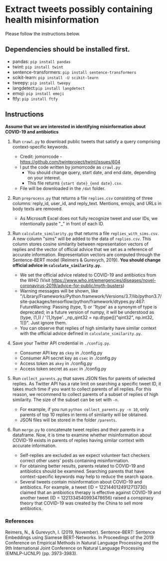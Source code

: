 # Extract tweets possibly containing health misinformation

Please follow the instructions below. 

## Dependencies should be installed first.
- pandas: `pip install pandas`
- twint: `pip install twint`
- sentence-transformers: `pip install sentence-transformers`
- scikit-learn: `pip install -U scikit-learn`
- tweepy: `pip install tweepy`
- langdetect:`pip install langdetect`
- emoji: `pip install emoji`
- ftfy: `pip install ftfy`

## Instructions

**Assume that we are interested in identifying misinformation about COVID-19 and antibiotics**

1) Run `crawl.py` to download public tweets that satisfy a query comprising context-specific keywords.
    - Credit: jomorrcode - https://github.com/twintproject/twint/issues/604
    - I put the code written by jomorrcode as `crawl.py`
        * You should change query, start date, and end date, depending on your interest. 
        * This file returns `{start date}_{end date}.csv`.    
    - File will be downloaded in the `/dat` folder. 

2) Run `preprocess.py` that returns a file `replies.csv` consisting of three columns: reply_id, user_id, and reply_text. Mentions, emojis, and URLs in body texts are removed.
    * As Microsoft Excel does not fully recognize tweet and user IDs, we intentionally paste "_" in front of each ID.

3) Run `calculate_similarity.py` that returns a file `replies_with_sims.csv`. A new column "sims" will be added to the data of `replies.csv`. This column stores cosine similarity between representation vectors of replies and the vector of official advice that we set as a reference of accurate information. Representation vectors are computed through the Sentence-BERT model (Reimers & Gurevych, 2019). **You should change official advice in `calculate_similarity.py`.**
    * We set the official advice related to COVID-19 and antibiotics from the WHO (Visit https://www.who.int/emergencies/diseases/novel-coronavirus-2019/advice-for-public/myth-busters)
    * Warning messages will be shown, like "/Library/Frameworks/Python.framework/Versions/3.7/lib/python3.7/site-packages/tensorflow/python/framework/dtypes.py:467: FutureWarning: Passing (type, 1) or '1type' as a synonym of type is deprecated; in a future version of numpy, it will be understood as (type, (1,)) / '(1,)type'.
  _np_qint32 = np.dtype([("qint32", np.int32, 1)])". Just ignore them. 
    * You can observe that replies of high similarity have similar context with the official advice defined in `calculate_similarity.py`.
    
4) Save your Twitter API credential in `./config.py`.
    * Consumer API key as `ckey` in ./config.py
    * Consumer API secret key as `csec` in ./config.py
    * Access token as `akey` in ./config.py
    * Access token secret as `asec` in ./config.py
  
5) Run `collect_parents.py` that saves JSON files for parents of selected replies. As Twitter API has a rate limit on searching a specific tweet ID, it takes much time if you want to collect parents of all replies. For this reason, we recommend to collect parents of a subset of replies of high similarity. The size of the subset can be set with `-n`.
    * For example, if you run `python collect_parents.py -n 10`, only parents of top 10 replies in terms of similarity will be obtained.
    * JSON files will be stored in the folder `/parents`.        

6) Run `merge.py` to concatenate tweet replies and their parents in a dataframe. Now, it is time to examine whether misinformation about COVID-19 exists in parents of replies having similar context with accurate information. 
    * Self-replies are excluded as we expect volunteer fact checkers correct other users' posts containing misinformation. 
    * For obtaining better results, parents related to COVID-19 and antibiotics should be examined. Searching parents that have context-specific keywords may help to reduce the search space.
    * Several tweets contain misinformation about COVID-19 and antibiotics. For example, a tweet (ID = 1221440124912713730) claimed that an antibiotics therapy is effective against COVID-19 and another tweet (ID = 1221334540993478656) raised a conspiracy theory that COVID-19 was created by the China to sell more antibiotics.

### References
Reimers, N., & Gurevych, I. (2019, November). Sentence-BERT: Sentence Embeddings using Siamese BERT-Networks. In Proceedings of the 2019 Conference on Empirical Methods in Natural Language Processing and the 9th International Joint Conference on Natural Language Processing (EMNLP-IJCNLP) (pp. 3973-3983).
